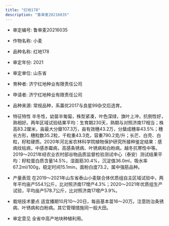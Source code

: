 ```yaml
---
title: "红地178"
description: "鲁审麦20216035"
---
```

* 审定编号:  鲁审麦20216035

*  作物名称:  小麦

*  品种名称:  红地178

*  审定年份:  2021

*  审定单位:  山东省

* 育种者:  济宁红地种业有限责任公司

*  申请者:  济宁红地种业有限责任公司

*  品种来源:  常规品种，系藁优2017与良星99杂交后选育。

*  特征特性
半冬性，幼苗半匍匐，株型紧凑，叶色深绿，旗叶上冲，抗倒性好，熟相好。两年区域试验结果平均：生育期230天，熟期与对照济南17相当；株高83.2厘米，亩最大分蘖107.3万，亩有效穗43.2万，分蘖成穗率43.5%；穗长方形，穗粒数35.2粒，千粒重43.3克，容重790.2克/升；长芒、白壳、白粒，籽粒硬质。2020年河北省农林科学院植物保护研究所接种鉴定结果：感病纹枯病，中感赤霉病，高感条锈病、叶锈病和白粉病。越冬抗寒性中等。2019～2021年经农业农村部谷物品质监督检验测试中心（泰安）测试结果平均：籽粒蛋白质含量14.5%，湿面筋30.4%，沉淀值36.0ml，吸水率67.2ml/100g，稳定时间15.1min，面粉白度73.2，属中强筋品种。

*  产量表现
在2019～2021年山东省泰山小麦联合体优质组自主区域试验中，两年平均亩产554.1公斤，比对照济南17增产4.3%；2020～2021年优质组生产试验，平均亩产578.7公斤，比对照济南17增产3.9%。

*  栽培技术要点
适宜播期10月10～20日，每亩基本苗16～20万。注意防治条锈病、叶锈病和白粉病。其它管理措施同一般大田。

*  审定意见
全省中高产地块种植利用。
